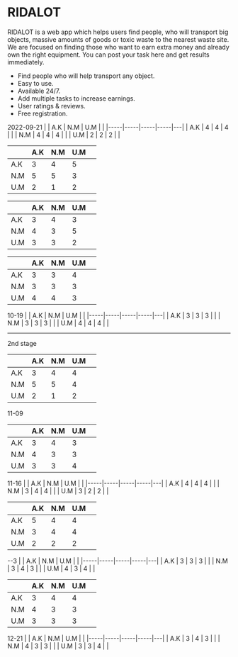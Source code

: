 # RIDALOT
RIDALOT is a web app which helps users find people, who will transport big objects, massive amounts of goods or toxic waste to the nearest waste site. We are focused on finding those who want to earn extra money and already own the right equipment. You can post your task here and get results immediately.


- Find people who will help transport any object.
- Easy to use.
- Available 24/7.
- Add multiple tasks to increase earnings.
- User ratings & reviews.
- Free registration.


2022-09-21
|     | A.K | N.M | U.M |   |
|-----|-----|-----|-----|---|
| A.K | 4   | 4   | 4   |   |
| N.M | 4   | 4   | 4   |   |
| U.M | 2   | 2   | 2   |   |


|     | A.K | N.M | U.M |   |
|-----|-----|-----|-----|---|
| A.K | 3   | 4   | 5   |   |
| N.M | 5   | 5   | 3   |   |
| U.M | 2   | 1   | 2   |   |

|     | A.K | N.M | U.M |   |
|-----|-----|-----|-----|---|
| A.K | 3   | 4   | 3   |   |
| N.M | 4   | 3   | 5   |   |
| U.M | 3   | 3   | 2   |   |

|     | A.K | N.M | U.M |   |
|-----|-----|-----|-----|---|
| A.K | 3   | 3   | 4   |   |
| N.M | 3   | 3   | 3   |   |
| U.M | 4   | 4   | 3   |   |

10-19
|     | A.K | N.M | U.M |   |
|-----|-----|-----|-----|---|
| A.K | 3   | 3   | 3   |   |
| N.M | 3   | 3   | 3   |   |
| U.M | 4   | 4   | 4   |   |

-----------------------------
2nd stage


|     | A.K | N.M | U.M |   |
|-----|-----|-----|-----|---|
| A.K | 3   | 4   | 4   |   |
| N.M | 5   | 5   | 4   |   |
| U.M | 2   | 1   | 2   |   |

11-09

|     | A.K | N.M | U.M |   |
|-----|-----|-----|-----|---|
| A.K | 3   | 4   | 3   |   |
| N.M | 4   | 3   | 3   |   |
| U.M | 3   | 3   | 4   |   |

11-16
|     | A.K | N.M | U.M |   |
|-----|-----|-----|-----|---|
| A.K | 4   | 4   | 4   |   |
| N.M | 3   | 4   | 4   |   |
| U.M | 3   | 2   | 2   |   |

|     | A.K | N.M | U.M |   |
|-----|-----|-----|-----|---|
| A.K | 5   | 4   | 4   |   |
| N.M | 3   | 4   | 4   |   |
| U.M | 2   | 2   | 2   |   |

--3
|     | A.K | N.M | U.M |   |
|-----|-----|-----|-----|---|
| A.K | 3   | 3   | 3   |   |
| N.M | 3   | 4   | 3   |   |
| U.M | 4   | 3   | 4   |   |

|     | A.K | N.M | U.M |   |
|-----|-----|-----|-----|---|
| A.K | 3   | 4   | 4   |   |
| N.M | 4   | 3   | 3   |   |
| U.M | 3   | 3   | 3   |   |

12-21
|     | A.K | N.M | U.M |   |
|-----|-----|-----|-----|---|
| A.K | 3   | 4   | 3   |   |
| N.M | 4   | 3   | 3   |   |
| U.M | 3   | 3   | 4   |   |
